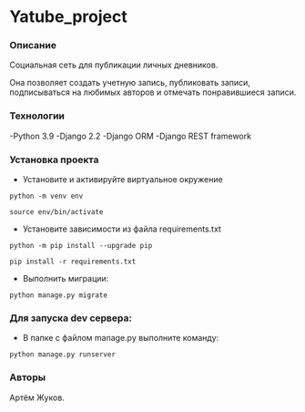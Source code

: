 # Yatube_project
### Описание
Социальная сеть для публикации личных дневников.

Она позволяет создать учетную запись, публиковать записи, подписываться на любимых авторов и отмечать понравившиеся записи.
### Технологии
-Python 3.9
-Django 2.2
-Django ORM
-Django REST framework
### Установка проекта
- Установите и активируйте виртуальное окружение
```
python -m venv env
```
```
source env/bin/activate
```
- Установите зависимости из файла requirements.txt
```
python -m pip install --upgrade pip
```
```
pip install -r requirements.txt
```
- Выполнить миграции:
```
python manage.py migrate
```
### Для запуска dev сервера:
- В папке с файлом manage.py выполните команду:
```
python manage.py runserver
``` 
### Авторы
Артём Жуков. 
